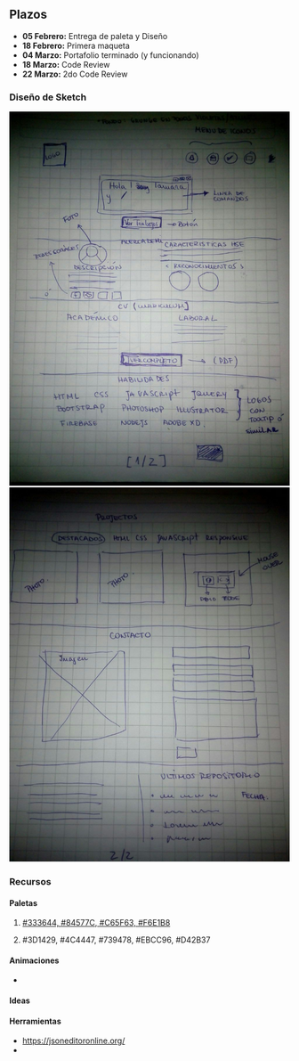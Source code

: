 ## Plazos

- **05 Febrero:** Entrega de paleta y Diseño
- **18 Febrero:** Primera maqueta
- **04 Marzo:** Portafolio terminado (y funcionando)
- **18 Marzo:** Code Review
- **22 Marzo:** 2do Code Review

### Diseño de Sketch

![Portafolio Vista 1/2](https://raw.githubusercontent.com/tamybl/tamybl.github.io/master/dev/sketch_1-2.jpeg)
![Portafolio Vista 2/2](https://raw.githubusercontent.com/tamybl/tamybl.github.io/master/dev/sketch_2-2.jpeg)

### Recursos
  #### Paletas

1. [#333644, #84577C, #C65F63, #F6E1B8](http://colorhunt.co/c/106929)

2. #3D1429, #4C4447, #739478, #EBCC96, #D42B37



  #### Animaciones

  - 

  #### Ideas

  #### Herramientas

  - https://jsoneditoronline.org/
  - 

